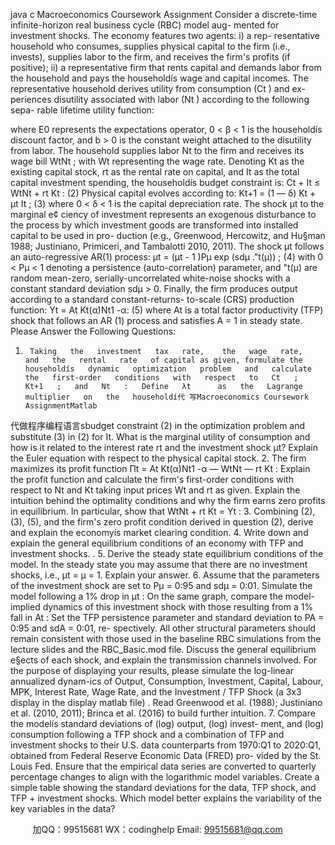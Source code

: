 java c
Macroeconomics   Coursework   Assignment
Consider   a   discrete-time   infinite-horizon   real   business   cycle   (RBC)   model   aug-   mented   for   investment   shocks.       The    economy    features    two    agents:       i)    a    rep-   resentative   household   who   consumes,   supplies   physical   capital   to   the   firm   (i.e.,   invests), supplies   labor   to   the firm, and   receives   the   firm's   profits   (if   positive);   ii)   a   representative   firm   that   rents   capital   and   demands   labor   from   the   household and   pays   the   householdís   wage   and   capital   incomes.
The   representative   household   derives   utility   from   consumption   (Ct   )   and   ex-   periences   disutility   associated   with   labor   (Nt   )   according   to   the   following   sepa-   rable   lifetime   utility   function:


where   E0      represents   the   expectations   operator,   0   <   β    <   1   is   the   householdís   discount factor,   and   b   > 0 is the   constant weight   attached   to   the   disutility   from   labor.
The   household   supplies   labor   Nt      to   the   firm   and   receives   its   wage   bill   WtNt   ;   with   Wt    representing   the   wage   rate.   Denoting   Kt    as   the   existing   capital   stock,   rt    as the rental rate on   capital,   and   It      as   the   total   capital   investment   spending,   the   householdís   budget   constraint   is:
Ct   +   It      ≤ WtNt   +   rt   Kt   :                                                                                                                           (2)
Physical   capital   evolves   according   to:
Kt+1      =   (1 — δ)   Kt   +   μt   It   ;                                                                                                                     (3)
where   0   < δ   <   1   is   the   capital   depreciation   rate.    The   shock   μt      to   the   marginal e¢   ciency   of   investment   represents   an   exogenous   disturbance   to   the   process   by   which investment goods are transformed into installed   capital   to   be   used   in   pro-   duction   (e.g.,   Greenwood,   Hercowitz,   and   Hu§man   1988;   Justiniano,   Primiceri,   and   Tambalotti   2010,   2011).       The   shock   μt      follows   an   auto-regressive   AR(1)   process:
μt   = (μt   -   1   )Pμ    exp   (sdμ   ."t(μ)) ;                                                                                                                  (4)
with   0   <   Pμ      <   1   denoting   a   persistence   (auto-correlation)   parameter,   and   "t(μ)   are   random   mean-zero,   serially-uncorrelated   white-noise   shocks   with   a   constant standard   deviation   sdμ    > 0.
Finally,   the   firm   produces   output   according to   a   standard   constant-returns-   to-scale   (CRS)   production   function:
Yt      = At   Kt(α)Nt1   -α:                                                                                                                                          (5)
where   At         is   a   total   factor   productivity      (TFP)   shock   that   follows   an      AR (1)   process   and   satisfies   A   =   1   in   steady   state.
Please   Answer   the   Following   Questions:
1.      Taking   the   investment   tax   rate,    the   wage   rate,    and   the   rental   rate   of capital as given, formulate the householdís   dynamic   optimization   problem   and   calculate   the   first-order   conditions   with   respect   to   Ct   ;   Kt+1   ;   and   Nt   :   Define   λt      as   the   Lagrange   multiplier   on   the   householdí代 写Macroeconomics Coursework AssignmentMatlab
代做程序编程语言sbudget   constraint (2)   in   the   optimization   problem   and   substitute   (3)   in   (2)   for   It.   What   is   the   marginal   utility   of   consumption   and   how   is   it   related   to   the   interest   rate   rt      and   the   investment   shock   μt?      Explain   the   Euler   equation   with   respect   to   the   physical   capital   stock.
2.      The   firm   maximizes   its   profit   function   Πt    = At   Kt(α)Nt1   -α    — WtNt      — rt   Kt   :
Explain   the   profit   function   and   calculate   the   firm's   first-order   conditions with respect to Nt    and Kt    taking input prices Wt    and rt    as given.   Explain   the intuition behind the optimality conditions and why the firm earns zero   profits   in equilibrium.   In particular,   show that   WtNt   + rt   Kt    = Yt   :
3.    Combining      (2),    (3),    (5),    and   the   firm's    zero   profit   condition   derived   in question   (2),   derive   and   explain   the   economyís   market   clearing   condition.
4.   Write down and explain the   general   equilibrium   conditions   of an   economy   with   TFP   and   investment   shocks.   .
5.      Derive   the   steady   state   equilibrium   conditions   of   the   model.   In   the   steady state   you   may   assume   that   there   are   no   investment   shocks, i.e., μt    = μ   =   1.   Explain   your   answer.
6.    Assume   that   the   parameters   of   the   investment   shock   are   set   to   Pμ    = 0:95   and      sdμ       =    0:01.          Simulate      the      model      following      a      1%    drop      in      μt   :    On the   same   graph,   compare   the   model-implied   dynamics   of this   investment   shock   with   those   resulting   from   a   1%   fall   in   At   :   Set   the   TFP   persistence parameter      and   standard   deviation   to      PA         =    0:95    and      sdA            =    0:01,    re-   spectively.   All   other   structural   parameters   should   remain   consistent   with   those   used   in   the   baseline   RBC   simulations   from   the   lecture   slides   and   the   RBC_Basic.mod   file.       Discuss   the   general   equilibrium   e§ects   of   each shock,   and   explain   the   transmission   channels   involved.    For   the   purpose   of displaying   your   results,   please   simulate   the   log-linear   annualized   dynam-ics   of   Output,   Consumption,   Investment,   Capital,   Labour,   MPK,   Interest
Rate,      Wage    Rate,    and    the    Investment    /    TFP    Shock      (a    3x3      display      in   the   display   matlab   file)   .    Read    Greenwood    et   al.      (1988);    Justiniano   et   al.   (2010,   2011);   Brinca   et   al.    (2016)   to   build   further   intuition.
7.    Compare   the   modelís   standard   deviations   of   (log)   output,    (log)    invest-   ment,   and   (log) consumption   following a TFP shock   and   a   combination   of   TFP   and   investment   shocks   to   their   U.S.   data   counterparts   from   1970:Q1   to   2020:Q1,   obtained   from   Federal   Reserve   Economic   Data   (FRED)   pro-   vided   by   the   St.      Louis   Fed.      Ensure   that   the   empirical   data   series   are converted   to   quarterly   percentage   changes   to   align   with   the   logarithmic   model   variables.      Create   a   simple   table   showing   the   standard   deviations for   the   data,   TFP   shock,   and   TFP   +   investment   shocks.    Which   model   better   explains   the   variability   of the   key   variables   in   the   data?


   



         
加QQ：99515681  WX：codinghelp  Email: 99515681@qq.com
